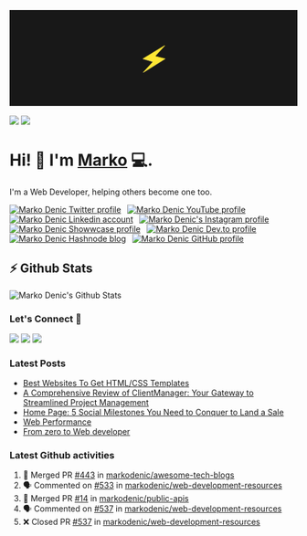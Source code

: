 ![Repository Banner](banner.png)

[![](https://komarev.com/ghpvc/?username=markoDenic&color=blue&label=Profile%20Views)](https://github.com/markoDenic/markoDenic)
[![](https://img.shields.io/github/followers/markoDenic?label=GitHub%20Followers)](https://github.com/markoDenic)

# Hi! 👋 I'm [Marko](https://markodenic.com) 💻.

I'm a Web Developer, helping others become one too.


<!-- Socials -->
<a href="https://twitter.com/denicmarko"><img src="https://cdn.worldvectorlogo.com/logos/twitter-6.svg" title="Twitter" alt="Marko Denic Twitter profile" width="40"/></a>
&ensp;<a href="https://www.youtube.com/channel/UCRgyPAKycnp_kkpny_uZBcQ"><img src="https://cdn.worldvectorlogo.com/logos/youtube-icon-5.svg" title="YouTube" alt="Marko Denic YouTube profile" width="40"/></a>
&ensp;<a href="https://www.linkedin.com/in/denicmarko/"><img src="https://cdn.worldvectorlogo.com/logos/linkedin-icon-2.svg" title="Linkedin" alt="Marko Denic Linkedin account" width="30"/></a>
&ensp;<a href="https://www.instagram.com/denicmarko_"><img src="https://raw.githubusercontent.com/rahuldkjain/github-profile-readme-generator/master/src/images/icons/Social/instagram.svg" alt="Marko Denic's Instagram profile" width="30" /></a>
&ensp;<a href="https://www.showwcase.com/denicmarko"><img src="https://www.showwcase.com/favicon.png" title="Showwcase" alt="Marko Denic Showwcase profile" width="30"/></a>
&ensp;<a href="https://dev.to/denicmarko"><img src="https://cdn.worldvectorlogo.com/logos/devto.svg" title="DEV" alt="Marko Denic Dev.to profile" width="30"/></a>
&ensp;<a href="https://denic.hashnode.dev/"><img src="https://cdn.hashnode.com/res/hashnode/image/upload/v1611902473383/CDyAuTy75.png" title="Hashnode" alt="Marko Denic Hashnode blog" width="30"/></a>
&ensp;<a href="https://github.com/markodenic"><img src="https://cdn.worldvectorlogo.com/logos/github-icon-1.svg" title="GitHub" alt="Marko Denic GitHub profile" width="30"/></a>
<br>

## ⚡ Github Stats

![Marko Denic's Github Stats](https://github-readme-stats.vercel.app/api?username=markoDenic&theme=dark)

### Let's Connect 🔗

[![](https://img.shields.io/badge/linkedin-%230077B5.svg?&style=for-the-badge&logo=linkedin&logoColor=white0e76a8)](https://www.linkedin.com/in/denicmarko/)
[![](https://img.shields.io/badge/twitter-%230077B5.svg?&style=for-the-badge&logo=twitter&logoColor=white&color=00acee)](https://twitter.com/denicmarko) 
[![](https://img.shields.io/badge/instagram-%230077B5.svg?&style=for-the-badge&logo=instagram&logoColor=white&color=8a3ab9)](https://www.instagram.com/markodenic1/)

### Latest Posts
<!-- BLOG-POST-LIST:START -->
- [Best Websites To Get HTML/CSS Templates](https://markodenic.com/best-websites-to-get-html-css-templates/)
- [A Comprehensive Review of ClientManager: Your Gateway to Streamlined Project Management](https://markodenic.com/a-comprehensive-review-of-clientmanager-your-gateway-to-streamlined-project-management/)
- [Home Page: 5 Social Milestones You Need to Conquer to Land a Sale](https://markodenic.com/home-page-5-social-milestones-you-need-to-conquer-to-land-a-sale/)
- [Web Performance](https://markodenic.com/web-performance/)
- [From zero to Web developer](https://markodenic.com/from-zero-to-web-developer/)
<!-- BLOG-POST-LIST:END -->

### Latest Github activities
<!--START_SECTION:activity-->
1. 🎉 Merged PR [#443](https://github.com/markodenic/awesome-tech-blogs/pull/443) in [markodenic/awesome-tech-blogs](https://github.com/markodenic/awesome-tech-blogs)
2. 🗣 Commented on [#533](https://github.com/markodenic/web-development-resources/pull/533#issuecomment-1891976507) in [markodenic/web-development-resources](https://github.com/markodenic/web-development-resources)
3. 🎉 Merged PR [#14](https://github.com/markodenic/public-apis/pull/14) in [markodenic/public-apis](https://github.com/markodenic/public-apis)
4. 🗣 Commented on [#537](https://github.com/markodenic/web-development-resources/pull/537#issuecomment-1890428787) in [markodenic/web-development-resources](https://github.com/markodenic/web-development-resources)
5. ❌ Closed PR [#537](https://github.com/markodenic/web-development-resources/pull/537) in [markodenic/web-development-resources](https://github.com/markodenic/web-development-resources)
<!--END_SECTION:activity-->

